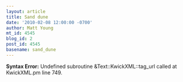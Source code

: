 ```yaml
---
layout: article
title: Sand dune
date: '2010-02-08 12:00:00 -0700'
author: Matt Young
mt_id: 4545
blog_id: 2
post_id: 4545
basename: sand_dune
---
```

<p><strong>Syntax Error:</strong> Undefined subroutine &Text::KwickXML::tag_url called at KwickXML.pm line 749.
</p>
